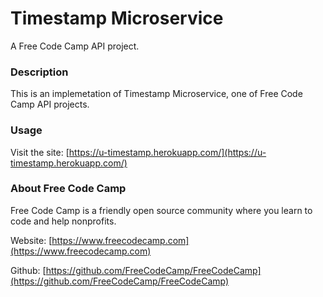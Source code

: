 # Timestamp Microservice 
A Free Code Camp API project.

### Description
This is an implemetation of Timestamp Microservice, one of Free Code Camp API projects.

### Usage
Visit the site: [https://u-timestamp.herokuapp.com/](https://u-timestamp.herokuapp.com/)

### About Free Code Camp
Free Code Camp is a friendly open source community where you learn to code and help nonprofits.

Website: [https://www.freecodecamp.com](https://www.freecodecamp.com)

Github: [https://github.com/FreeCodeCamp/FreeCodeCamp](https://github.com/FreeCodeCamp/FreeCodeCamp)
